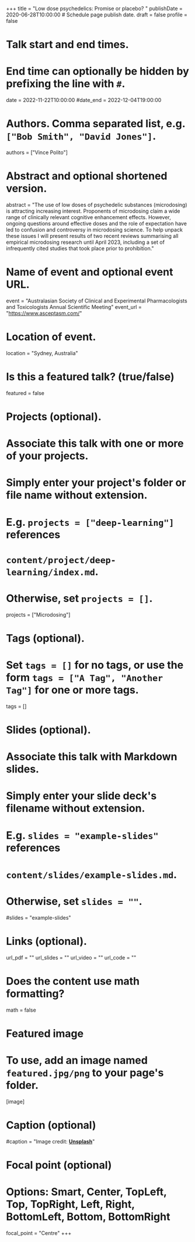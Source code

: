 +++
title = "Low dose psychedelics: Promise or placebo? "
publishDate = 2020-06-28T10:00:00  # Schedule page publish date.
draft = false
profile = false

# Talk start and end times.
#   End time can optionally be hidden by prefixing the line with `#`.
date = 2022-11-22T10:00:00
#date_end = 2022-12-04T19:00:00

# Authors. Comma separated list, e.g. `["Bob Smith", "David Jones"]`.
authors = ["Vince Polito"]

# Abstract and optional shortened version.
abstract = "The use of low doses of psychedelic substances (microdosing) is attracting increasing interest. Proponents of microdosing claim a wide range of clinically relevant cognitive enhancement effects. However, ongoing questions around effective doses and the role of expectation have led to confusion and controversy in microdosing science.
To help unpack these issues I will present results of two recent reviews summarising all empirical microdosing research until April 2023, including a set of infrequently cited studies that took place prior to prohibition."

# Name of event and optional event URL.
event = "Australasian Society of Clinical and Experimental Pharmacologists and Toxicologists Annual Scientific Meeting"
event_url = "https://www.asceptasm.com/"

# Location of event.
location = "Sydney, Australia"

# Is this a featured talk? (true/false)
featured = false

# Projects (optional).
#   Associate this talk with one or more of your projects.
#   Simply enter your project's folder or file name without extension.
#   E.g. `projects = ["deep-learning"]` references 
#   `content/project/deep-learning/index.md`.
#   Otherwise, set `projects = []`.
projects = ["Microdosing"]

# Tags (optional).
#   Set `tags = []` for no tags, or use the form `tags = ["A Tag", "Another Tag"]` for one or more tags.
tags = []

# Slides (optional).
#   Associate this talk with Markdown slides.
#   Simply enter your slide deck's filename without extension.
#   E.g. `slides = "example-slides"` references 
#   `content/slides/example-slides.md`.
#   Otherwise, set `slides = ""`.
#slides = "example-slides"

# Links (optional).
url_pdf = ""
url_slides = ""
url_video = ""
url_code = ""

# Does the content use math formatting?
math = false

# Featured image
# To use, add an image named `featured.jpg/png` to your page's folder. 
[image]
  # Caption (optional)
  #caption = "Image credit: [**Unsplash**](https://unsplash.com/photos/bzdhc5b3Bxs)"

  # Focal point (optional)
  # Options: Smart, Center, TopLeft, Top, TopRight, Left, Right, BottomLeft, Bottom, BottomRight
  focal_point = "Centre"
+++
